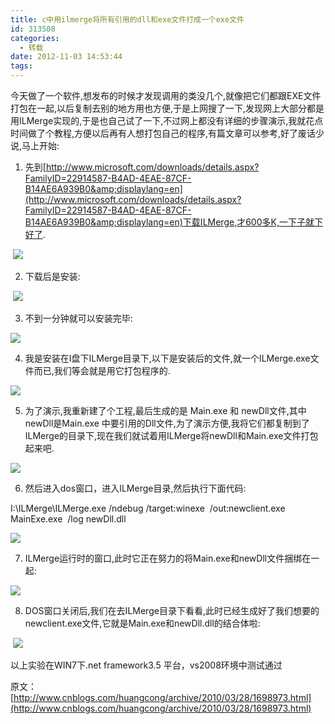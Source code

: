 ```yaml
---
title: c中用ilmerge将所有引用的dll和exe文件打成一个exe文件
id: 313508
categories:
  - 转载
date: 2012-11-03 14:53:44
tags:
---
```


今天做了一个软件,想发布的时候才发现调用的类没几个,就像把它们都跟EXE文件打包在一起,以后复制去别的地方用也方便,于是上网搜了一下,发现网上大部分都是用ILMerge实现的,于是也自己试了一下,不过网上都没有详细的步骤演示,我就花点时间做了个教程,方便以后再有人想打包自己的程序,有篇文章可以参考,好了废话少说,马上开始:

1. 先到[http://www.microsoft.com/downloads/details.aspx?FamilyID=22914587-B4AD-4EAE-87CF-B14AE6A939B0&amp;displaylang=en](http://www.microsoft.com/downloads/details.aspx?FamilyID=22914587-B4AD-4EAE-87CF-B14AE6A939B0&amp;displaylang=en)下载ILMerge,才600多K,一下子就下好了.

 ![](http://pic002.cnblogs.com/img/sd7087003/201003/2010032818242331.png)

2. 下载后是安装:

 ![](http://pic002.cnblogs.com/img/sd7087003/201003/2010032818244746.png)

3. 不到一分钟就可以安装完毕:

![](http://pic002.cnblogs.com/img/sd7087003/201003/2010032818245844.png)

4. 我是安装在I盘下ILMerge目录下,以下是安装后的文件,就一个ILMerge.exe文件而已,我们等会就是用它打包程序的.

![](http://pic002.cnblogs.com/img/sd7087003/201003/2010032818250797.png)

5. 为了演示,我重新建了个工程,最后生成的是 Main.exe 和 newDll文件,其中newDll是Main.exe 中要引用的Dll文件,为了演示方便,我将它们都复制到了ILMerge的目录下,现在我们就试着用ILMerge将newDll和Main.exe文件打包起来吧.

![](http://pic002.cnblogs.com/img/sd7087003/201003/2010032818251767.png)

6. 然后进入dos窗口，进入ILMerge目录,然后执行下面代码:

I:\ILMerge\ILMerge.exe /ndebug /target:winexe  /out:newclient.exe MainExe.exe  /log newDll.dll

![](http://pic002.cnblogs.com/img/sd7087003/201003/2010032818252948.png)

7. ILMerge运行时的窗口,此时它正在努力的将Main.exe和newDll文件捆绑在一起:

![](http://pic002.cnblogs.com/img/sd7087003/201003/2010032818254761.png)

8. DOS窗口关闭后,我们在去ILMerge目录下看看,此时已经生成好了我们想要的newclient.exe文件,它就是Main.exe和newDll.dll的结合体啦:

 ![](http://pic002.cnblogs.com/img/sd7087003/201003/2010032818253873.png)

以上实验在WIN7下.net framework3.5 平台，vs2008环境中测试通过

原文：[http://www.cnblogs.com/huangcong/archive/2010/03/28/1698973.html](http://www.cnblogs.com/huangcong/archive/2010/03/28/1698973.html)